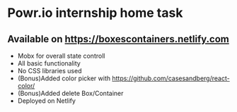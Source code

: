# Powr.io internship home task

## Available on https://boxescontainers.netlify.com

- Mobx for overall state controll
- All basic functionality
- No CSS libraries used
- (Bonus)Added color picker with https://github.com/casesandberg/react-color/
- (Bonus)Added delete Box/Container
- Deployed on Netlify
